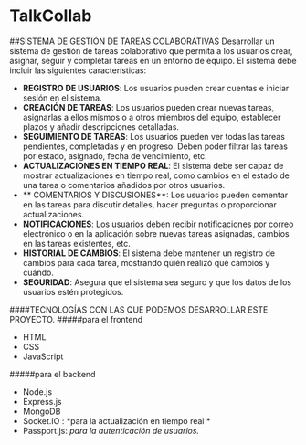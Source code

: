# TalkCollab
##SISTEMA DE GESTIÓN DE TAREAS COLABORATIVAS
Desarrollar un sistema de gestión de tareas colaborativo que permita a los usuarios crear, asignar, seguir y completar tareas en un entorno de equipo. El sistema debe incluir las siguientes características:


-  **REGISTRO DE USUARIOS**: Los usuarios pueden crear cuentas e iniciar sesión en el sistema.
- **CREACIÓN DE TAREAS**: Los usuarios pueden crear nuevas tareas, asignarlas a ellos mismos o a otros miembros del equipo, establecer plazos y añadir descripciones detalladas.
- **SEGUIMIENTO DE TAREAS**: Los usuarios pueden ver todas las tareas pendientes, completadas y en progreso. Deben poder filtrar las tareas por estado, asignado, fecha de vencimiento, etc.
- **ACTUALIZACIONES EN TIEMPO REAL**: El sistema debe ser capaz de mostrar actualizaciones en tiempo real, como cambios en el estado de una tarea o comentarios añadidos por otros usuarios.
- ** COMENTARIOS Y DISCUSIONES**: Los usuarios pueden comentar en las tareas para discutir detalles, hacer preguntas o proporcionar actualizaciones.
- **NOTIFICACIONES**: Los usuarios deben recibir notificaciones por correo electrónico o en la aplicación sobre nuevas tareas asignadas, cambios en las tareas existentes, etc.
- **HISTORIAL DE CAMBIOS**: El sistema debe mantener un registro de cambios para cada tarea, mostrando quién realizó qué cambios y cuándo.
- **SEGURIDAD**: Asegura que el sistema sea seguro y que los datos de los usuarios estén protegidos.

####TECNOLOGÍAS CON LAS QUE PODEMOS DESARROLLAR ESTE PROYECTO.
#####para el frontend
- HTML
- CSS
- JavaScript

#####para el backend
- Node.js
- Express.js
- MongoDB 
- Socket.IO : *para la actualización en tiempo real *
- Passport.js: *para la autenticación de usuarios.*
